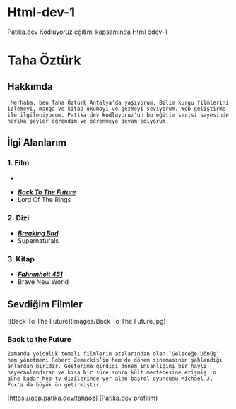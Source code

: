 # Html-dev-1
Patika.dev Kodluyoruz eğitimi kapsamında Html ödev-1
# Taha Öztürk
## Hakkımda
` Merhaba, ben Taha Öztürk Antalya'da yaşıyorum. Bilim kurgu filmlerini izlemeyi, manga ve kitap okumayı ve gezmeyi seviyorum. Web geliştirme ile ilgileniyorum. Patika.dev kodluyoruz'un bu eğitim serisi sayesinde harika şeyler öğrendim ve öğrenmeye devam ediyorum.` 
## İlgi Alanlarım
### 1. Film
* 
-  [**_Back To The Future_**](https://www.imdb.com/title/tt0088763/)
- Lord Of The Rings 
### 2. Dizi
- [**_Breaking Bad_**](https://www.imdb.com/title/tt0460681/?ref_=fn_al_tt_1) 
- Supernaturals
### 3. Kitap
- [**_Fahrenheit 451_**](https://www.goodreads.com/book/show/13079982-fahrenheit-451)
- Brave New World
## Sevdiğim Filmler
![Back To The Future](images/Back To The Future.jpg)
### Back to the Future
` Zamanda yolculuk temalı filmlerin atalarından olan ‘Geleceğe Dönüş’ hem yönetmeni Robert Zemeckis’in hem de dönem sinemasının şahlandığı anlardan biridir. Gösterime girdiği dönem insanlığını bir hayli heyecanlandıran ve kısa bir süre sonra kült mertebesine erişmiş, o güne kadar hep tv dizilerinde yer alan başrol oyuncusu Michael J. Fox'a da büyük ün getirmiştir. `

[https://app.patika.dev/tahaoz] (Patika.dev profilim)